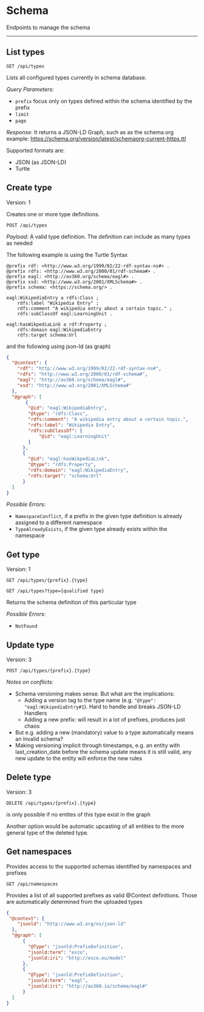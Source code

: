 # Schema
Endpoints to manage the schema

---

## List types

`GET /api/types`

Lists all configured types currently in schema database.

*Query Parameters:*

* `prefix` focus only on types defined within the schema identified by the prefix
* `limit`
* `page`


*Response*:
It returns a JSON-LD Graph, such as as the schema.org example: https://schema.org/version/latest/schemaorg-current-https.ttl

Supported formats are:

- JSON (as JSON-LD)
- Turtle

## Create type 
Version: 1

Creates one or more type definitions.

`POST /api/types`


*Payload:*
A valid type definition. The definition can include as many types as needed

The following example is using the Turtle Syntax

```turtle
@prefix rdf: <http://www.w3.org/1999/02/22-rdf-syntax-ns#> .
@prefix rdfs: <http://www.w3.org/2000/01/rdf-schema#> .
@prefix eagl: <http://av360.org/schema/eagl#> .
@prefix xsd: <http://www.w3.org/2001/XMLSchema#> .
@prefix schema: <https://schema.org/> .

eagl:WikipediaEntry a rdfs:Class ;
    rdfs:label "Wikipedia Entry" ;
    rdfs:comment "A wikipedia entry about a certain topic." ;
    rdfs:subClassOf eagl:LearningUnit .

eagl:hasWikpediaLink a rdf:Property ;
    rdfs:domain eagl:WikipediaEntry
    rdfs:target schema:Url

```

and the following using json-ld (as graph)

```json
{
  "@context": {
    "rdf": "http://www.w3.org/1999/02/22-rdf-syntax-ns#",
    "rdfs": "http://www.w3.org/2000/01/rdf-schema#",
    "eagl": "http://av360.org/schema/eagl#",
    "xsd": "http://www.w3.org/2001/XMLSchema#"
  },
  "@graph": [
       {
        "@id": "eagl:WikipediaEntry",
        "@type": "rdfs:Class",
        "rdfs:comment": "A wikipedia entry about a certain topic.",
        "rdfs:label": "Wikipedia Entry",
        "rdfs:subClassOf": {
            "@id": "eagl:LearningUnit"
        }
      }, 
      {
        "@id": "eagl:hasWikpediaLink",
        "@type": "rdfs:Property",
        "rdfs:domain": "eagl:WikipediaEntry",
        "rdfs:target": "schema:Url"
      }
  ]
}
```


*Possible Errors:*
- ``NamespaceConflict``, if a prefix in the given type definition is already assigned to a different namespace
- ``TypeAlreadyExists``, if the given type already exists within the namespace

## Get type
Version: 1

`GET /api/types/{prefix}.{type}`

`GET /api/types?type={qualified type}`

Returns the schema definition of this particular type

*Possible Errors:*
* `NotFound`


## Update type
Version: 3

`POST /api/types/{prefix}.{type}`

*Notes on conflicts:*

* Schema versioning makes sense. But what are the implications: 
    * Adding a version tag to the type name (e.g. `"@type": "eagl:WikipediaEntry#1`). Hard to handle and breaks JSON-LD Handlers
    * Adding a new prefix: will result in a lot of prefixes, produces just chaos
* But e.g. adding a new (mandatory) value to a type automatically means an invalid schema?
* Making versioning implicit through timestamps, e.g. an entity with last_creation_date before the schema update means it is still valid, any new update to the entity will enforce the new rules


## Delete type
Version: 3

`DELETE /api/types/{prefix}.{type}`

is only possible if no entites of this type exist in the graph

Another option would be automatic upcasting of all entities to the more general type of the deleted type. 




## Get namespaces
Provides access to the supported schemas identified by namespaces and prefixes


`GET /api/namespaces`

Provides a list of all supported prefixes as valid @Context definitions. Those are automatically determined from the uploaded types

```json
{
 "@context": {
    "jsonld": "http://www.w3.org/ns/json-ld"
  },
  "@graph": [
      {
        "@Type": "jsonld:PrefixDefinition",
        "jsonld:term": "esco", 
        "jsonld:iri": "http://esco.eu/model"
      }, 
      {
        "@Type": "jsonld:PrefixDefinition",
        "jsonld:term": "eagl", 
        "jsonld:iri": "http://av360.io/schema/eagl#"
      }
  ]
}
```
